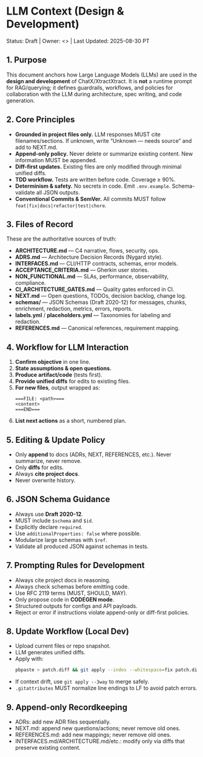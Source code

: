 # LLM Context (Design & Development)
Status: Draft | Owner: <<Name>> | Last Updated: 2025-08-30 PT

## 1. Purpose
This document anchors how Large Language Models (LLMs) are used in the **design and development** of ChatX/XtractXtract.
It is **not** a runtime prompt for RAG/querying; it defines guardrails, workflows, and policies for collaboration with the LLM during architecture, spec writing, and code generation.

## 2. Core Principles
- **Grounded in project files only.** LLM responses MUST cite filenames/sections. If unknown, write “Unknown — needs source” and add to NEXT.md.
- **Append-only policy.** Never delete or summarize existing content. New information MUST be appended.
- **Diff-first updates.** Existing files are only modified through minimal unified diffs.
- **TDD workflow.** Tests are written before code. Coverage ≥ 90%.
- **Determinism & safety.** No secrets in code. Emit `.env.example`. Schema-validate all JSON outputs.
- **Conventional Commits & SemVer.** All commits MUST follow `feat|fix|docs|refactor|test|chore`.

## 3. Files of Record
These are the authoritative sources of truth:
- **ARCHITECTURE.md** — C4 narrative, flows, security, ops.
- **ADRS.md** — Architecture Decision Records (Nygard style).
- **INTERFACES.md** — CLI/HTTP contracts, schemas, error models.
- **ACCEPTANCE_CRITERIA.md** — Gherkin user stories.
- **NON_FUNCTIONAL.md** — SLAs, performance, observability, compliance.
- **CI_ARCHITECTURE_GATES.md** — Quality gates enforced in CI.
- **NEXT.md** — Open questions, TODOs, decision backlog, change log.
- **schemas/** — JSON Schemas (Draft 2020-12) for messages, chunks, enrichment, redaction, metrics, errors, reports.
- **labels.yml** / **placeholders.yml** — Taxonomies for labeling and redaction.
- **REFERENCES.md** — Canonical references, requirement mapping.

## 4. Workflow for LLM Interaction
1. **Confirm objective** in one line.
2. **State assumptions & open questions.**
3. **Produce artifact/code** (tests first).
4. **Provide unified diffs** for edits to existing files.
5. **For new files**, output wrapped as:
   ```
   ===FILE: <path>===
   <content>
   ===END===
   ```
6. **List next actions** as a short, numbered plan.

## 5. Editing & Update Policy
- Only **append** to docs (ADRs, NEXT, REFERENCES, etc.). Never summarize, never remove.
- Only **diffs** for edits.
- Always **cite project docs**.
- Never overwrite history.

## 6. JSON Schema Guidance
- Always use **Draft 2020-12**.
- MUST include `$schema` and `$id`.
- Explicitly declare `required`.
- Use `additionalProperties: false` where possible.
- Modularize large schemas with `$ref`.
- Validate all produced JSON against schemas in tests.

## 7. Prompting Rules for Development
- Always cite project docs in reasoning.
- Always check schemas before emitting code.
- Use RFC 2119 terms (MUST, SHOULD, MAY).
- Only propose code in **CODEGEN mode**.
- Structured outputs for configs and API payloads.
- Reject or error if instructions violate append-only or diff-first policies.

## 8. Update Workflow (Local Dev)
- Upload current files or repo snapshot.
- LLM generates unified diffs.
- Apply with:
  ```zsh
  pbpaste > patch.diff && git apply --index --whitespace=fix patch.diff && git commit -m "chore: apply patch"
  ```
- If context drift, use `git apply --3way` to merge safely.
- `.gitattributes` MUST normalize line endings to LF to avoid patch errors.

## 9. Append-only Recordkeeping
- ADRs: add new ADR files sequentially.
- NEXT.md: append new questions/actions; never remove old ones.
- REFERENCES.md: add new mappings; never remove old ones.
- INTERFACES.md/ARCHITECTURE.md/etc.: modify only via diffs that preserve existing content.
